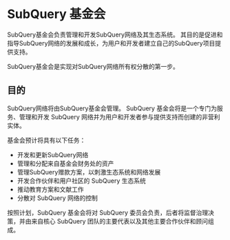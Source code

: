 # SubQuery 基金会

SubQuery基金会负责管理和开发SubQuery网络及其生态系统。 其目的是促进和指导SubQuery网络的发展和成长，为用户和开发者建立自己的SubQuery项目提供支持。

SubQuery基金会是实现对SubQuery网络所有权分散的第一步。

## 目的

SubQuery网络将由SubQuery基金会管理。 SubQuery 基金会将是一个专门为服务、管理和开发 SubQuery 网络并为用户和开发者参与提供支持而创建的非营利实体。

基金会预计将具有以下任务：
- 开发和更新SubQuery网络
- 管理和分配来自基金会财务处的资产
- 管理SubQuery赠款方案，以刺激生态系统和网络发展
- 开发合作伙伴和用户社区的 SubQuery 生态系统
- 推动教育方案和文献工作
- 分散对 SubQuery 网络的控制

按照计划，SubQuery 基金会将对 SubQuery 委员会负责，后者将监督治理决策，并由来自核心 SubQuery 团队的主要代表以及其他主要合作伙伴和顾问组成。
